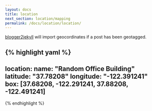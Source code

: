 ```yaml
---
layout: docs
title: location
next_section: location/mapping
permalink: /docs/location/location/
---
```


[blogger2jekyll](https://github.com/coolaj86/blogger2jekyll/blob/344f8ef4cdfab56fad5b02b9d0f3020f839938ef/lib/index.js#L117) will import geocordinates if a post has been geotagged.

{% highlight yaml %}
---
location:
    name: "Random Office Building"
    latitude: "37.78208"
    longitude: "-122.391241"
    box: [37.68208, -122.291241, 37.88208, -122.491241]
---
{% endhighlight %}